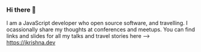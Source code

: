 ### Hi there 👋

I am a JavaScript developer who open source software, and travelling. I ocassionally share my thoughts at conferences and meetups. You can find links and slides for all my talks and travel stories here --> https://jkrishna.dev
